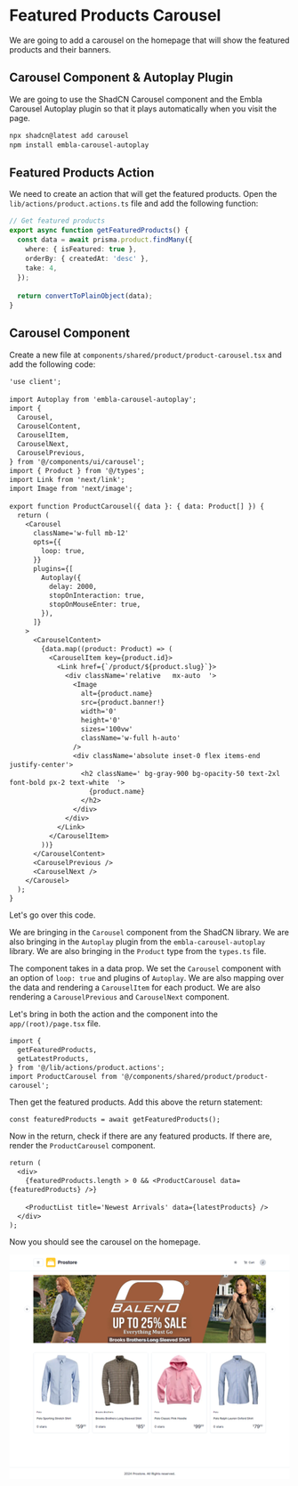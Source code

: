 # Featured Products Carousel

We are going to add a carousel on the homepage that will show the featured products and their banners.

## Carousel Component & Autoplay Plugin

We are going to use the ShadCN Carousel component and the Embla Carousel Autoplay plugin so that it plays automatically when you visit the page.

```bash
npx shadcn@latest add carousel
npm install embla-carousel-autoplay
```

## Featured Products Action

We need to create an action that will get the featured products. Open the `lib/actions/product.actions.ts` file and add the following function:

```ts
// Get featured products
export async function getFeaturedProducts() {
  const data = await prisma.product.findMany({
    where: { isFeatured: true },
    orderBy: { createdAt: 'desc' },
    take: 4,
  });

  return convertToPlainObject(data);
}
```

## Carousel Component

Create a new file at `components/shared/product/product-carousel.tsx` and add the following code:

```tsx
'use client';

import Autoplay from 'embla-carousel-autoplay';
import {
  Carousel,
  CarouselContent,
  CarouselItem,
  CarouselNext,
  CarouselPrevious,
} from '@/components/ui/carousel';
import { Product } from '@/types';
import Link from 'next/link';
import Image from 'next/image';

export function ProductCarousel({ data }: { data: Product[] }) {
  return (
    <Carousel
      className='w-full mb-12'
      opts={{
        loop: true,
      }}
      plugins={[
        Autoplay({
          delay: 2000,
          stopOnInteraction: true,
          stopOnMouseEnter: true,
        }),
      ]}
    >
      <CarouselContent>
        {data.map((product: Product) => (
          <CarouselItem key={product.id}>
            <Link href={`/product/${product.slug}`}>
              <div className='relative   mx-auto  '>
                <Image
                  alt={product.name}
                  src={product.banner!}
                  width='0'
                  height='0'
                  sizes='100vw'
                  className='w-full h-auto'
                />
                <div className='absolute inset-0 flex items-end justify-center'>
                  <h2 className=' bg-gray-900 bg-opacity-50 text-2xl font-bold px-2 text-white  '>
                    {product.name}
                  </h2>
                </div>
              </div>
            </Link>
          </CarouselItem>
        ))}
      </CarouselContent>
      <CarouselPrevious />
      <CarouselNext />
    </Carousel>
  );
}
```

Let's go over this code.

We are bringing in the `Carousel` component from the ShadCN library. We are also bringing in the `Autoplay` plugin from the `embla-carousel-autoplay` library. We are also bringing in the `Product` type from the `types.ts` file.

The component takes in a data prop. We set the `Carousel` component with an option of `loop: true` and plugins of `Autoplay`. We are also mapping over the data and rendering a `CarouselItem` for each product. We are also rendering a `CarouselPrevious` and `CarouselNext` component.

Let's bring in both the action and the component into the `app/(root)/page.tsx` file.

```tsx
import {
  getFeaturedProducts,
  getLatestProducts,
} from '@/lib/actions/product.actions';
import ProductCarousel from '@/components/shared/product/product-carousel';
```

Then get the featured products. Add this above the return statement:

```tsx
const featuredProducts = await getFeaturedProducts();
```

Now in the return, check if there are any featured products. If there are, render the `ProductCarousel` component.

```tsx
return (
  <div>
    {featuredProducts.length > 0 && <ProductCarousel data={featuredProducts} />}

    <ProductList title='Newest Arrivals' data={latestProducts} />
  </div>
);
```

Now you should see the carousel on the homepage.

<img src="../images/carousel.png" alt="carousel" />

